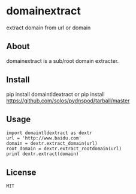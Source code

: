 domainextract
=============

extract domain from url or domain


About
------------

domainextract is a sub/root domain extracter.


Install
------------

pip install domaintldextract or pip install https://github.com/solos/pydnspod/tarball/master


Usage
------------
    import domaintldextract as dextr
    url = 'http://www.baidu.com'
    domain = dextr.extract_domain(url)
    root_domain = dextr.extract_rootdomain(url)
    print dextr.extract(domain)

License
-----------
    MIT
